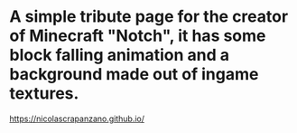 # A simple tribute page for the creator of Minecraft "Notch", it has some block falling animation and a background made out of ingame textures.
https://nicolascrapanzano.github.io/
